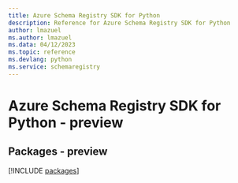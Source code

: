 ```yaml
---
title: Azure Schema Registry SDK for Python
description: Reference for Azure Schema Registry SDK for Python
author: lmazuel
ms.author: lmazuel
ms.data: 04/12/2023
ms.topic: reference
ms.devlang: python
ms.service: schemaregistry
---
```

# Azure Schema Registry SDK for Python - preview
## Packages - preview
[!INCLUDE [packages](schema-registry-index.md)]